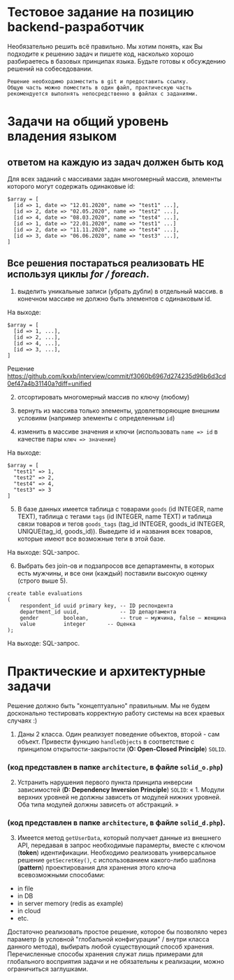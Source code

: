 # Тестовое задание на позицию backend-разработчик

Необязательно решить всё правильно. Мы хотим понять, как Вы подходите к решению задач и пишете код, насколько хорошо разбираетесь в базовых принципах языка. 
Будьте готовы к обсуждению решений на собеседовании.
```
Решение необходимо разместить в git и предоставить ссылку. 
Общую часть можно поместить в один файл, практическую часть рекомендуется выполнять непосредственно в файлах с заданиями.
```

# Задачи на общий уровень владения языком
## ответом на каждую из задач должен быть код

Для всех заданий с массивами задан многомерный массив, элементы которого могут содержать одинаковые id:
```
$array = [
  [id => 1, date => "12.01.2020", name => "test1" ...],
  [id => 2, date => "02.05.2020", name => "test2" ...],
  [id => 4, date => "08.03.2020", name => "test4" ...],
  [id => 1, date => "22.01.2020", name => "test1" ...]
  [id => 2, date => "11.11.2020", name => "test4" ...],
  [id => 3, date => "06.06.2020", name => "test3" ...],
]
```

## Все решения постараться реализовать **НЕ** используя циклы _for / foreach_.

1. выделить уникальные записи (убрать дубли) в отдельный массив. 
в конечном массиве не должно быть элементов с одинаковым id.

На выходе:
```
$array = [
  [id => 1, ...],
  [id => 2, ...],
  [id => 4, ...],
  [id => 3, ...],
]
```

 Решение https://github.com/kxxb/interview/commit/f3060b6967d274235d96b6d3cd0ef47a4b31140a?diff=unified

2. отсортировать многомерный массив по ключу (любому)

3. вернуть из массива только элементы, удовлетворяющие внешним условиям (например элементы с определенным `id`)

4. изменить в массиве значения и ключи (использовать `name => id` в качестве пары `ключ => значение`)

На выходе:
```
$array = [
  "test1" => 1,
  "test2" => 2,
  "test4" => 4,
  "test3" => 3
]
```

5. В базе данных имеется таблица с товарами `goods` (id INTEGER, name TEXT), 
таблица с тегами `tags` (id INTEGER, name TEXT) и таблица связи товаров и тегов 
`goods_tags` (tag_id INTEGER, goods_id INTEGER, UNIQUE(tag_id, goods_id)).
Выведите id и названия всех товаров, которые имеют все возможные теги в этой базе.

На выходе: SQL-запрос.

6. Выбрать без join-ов и подзапросов все департаменты,
в которых есть мужчины, и все они (каждый) поставили высокую оценку (строго выше 5).
```
create table evaluations
(
    respondent_id uuid primary key, -- ID респондента
    department_id uuid,             -- ID департамента
    gender        boolean,          -- true — мужчина, false — женщина 
    value         integer	    -- Оценка
);
```
На выходе: SQL-запрос.

# Практические и архитектурные задачи
Решение должно быть "концептуально" правильным. Мы не будем досконально тестировать корректную работу системы на всех краевых случаях :)

1. Даны 2 класса. Один реализует поведение объектов, второй - сам объект.
Привести функцию `handleObjects` в соответствие с принципом открытости-закрытости (**O: Open-Closed Principle**) `SOLID`.
### (код представлен в папке `architecture`, в файле `solid_o.php`)

2. Устранить нарушения первого пункта принципа инверсии зависимостей (**D: Dependency Inversion Principle**) `SOLID`:
	« 1. Модули верхних уровней не должны зависеть от модулей нижних уровней. Оба типа модулей должны зависеть от абстракций. »
### (код представлен в папке `architecture`, в файле `solid_d.php`).

3. Имеется метод `getUserData`, который получает данные из внешнего API, передавая в запрос необходимые парамерты, вместе с ключом (**token**) идентификации.
Необходимо реализовать универсальное решение `getSecretKey()`, с использованием какого-либо шаблона (**pattern**) проектирования
для хранения этого ключа всевозможными способами: 
- in file
- in DB
- in server memоry (redis as example)
- in cloud 
- etc.

Достаточно реализовать простое решение, которое бы позволяло через параметр (в условной "глобальной конфигурации" / внутри класса данного метода), выбирать любой существующий способ хранения. 
Перечисленные способы хранения служат лишь примерами для глобального восприятия задачи и не обязательны к реализации, можно ограничиться заглушками.
